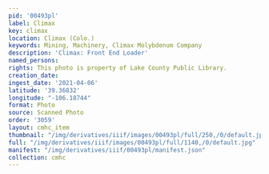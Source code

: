 ```yaml
---
pid: '00493pl'
label: Climax
key: climax
location: Climax (Colo.)
keywords: Mining, Machinery, Climax Molybdenum Company
description: 'Climax: Front End Loader'
named_persons: 
rights: This photo is property of Lake County Public Library.
creation_date: 
ingest_date: '2021-04-06'
latitude: '39.36832'
longitude: "-106.18744"
format: Photo
source: Scanned Photo
order: '3059'
layout: cmhc_item
thumbnail: "/img/derivatives/iiif/images/00493pl/full/250,/0/default.jpg"
full: "/img/derivatives/iiif/images/00493pl/full/1140,/0/default.jpg"
manifest: "/img/derivatives/iiif/00493pl/manifest.json"
collection: cmhc
---
```

